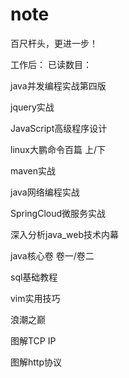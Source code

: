# note
百尺杆头，更进一步！


工作后：
已读数目：

java并发编程实战第四版

jquery实战

JavaScript高级程序设计

linux大鹏命令百篇 上/下

maven实战

java网络编程实战

SpringCloud微服务实战

深入分析java_web技术内幕

java核心卷 卷一/卷二

sql基础教程

vim实用技巧

浪潮之巅

图解TCP IP

图解http协议


